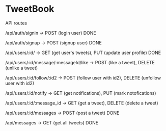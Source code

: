 # TweetBook

API routes

/api/auth/signin -> POST (login user) DONE

/api/auth/signup -> POST (signup user) DONE

/api/users/:id/ -> GET (get user's tweets), PUT (update user profile) DONE

/api/users/:id/message/:messageId/like -> POST (like a tweet), DELETE (unlike a tweet)

/api/users/:id/follow/:id2 -> POST (follow user with id2), DELETE (unfollow user with id2)

/api/users/:id/notify -> GET (get notifications), PUT (mark notofications)

/api/users/:id/:message_id -> GET (get a tweet), DELETE (delete a tweet)

/api/users/:id/messages -> POST (post a tweet) DONE

/api/messages -> GET (get all tweets) DONE
